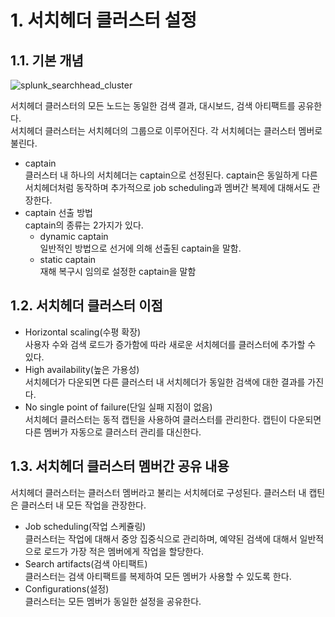 # 1. 서치헤더 클러스터 설정
## 1.1. 기본 개념

![splunk_searchhead_cluster](https://user-images.githubusercontent.com/6319057/47482239-f4cfdc80-d870-11e8-93c5-c8ecd63dbedc.PNG)

서치헤더 클러스터의 모든 노드는 동일한 검색 결과, 대시보드, 검색 아티팩트를 공유한다.  
서치헤더 클러스터는 서치헤더의 그룹으로 이루어진다. 각 서치헤더는 클러스터 멤버로 불린다.  

- captain  
클러스터 내 하나의 서치헤더는 captain으로 선정된다. captain은 동일하게 다른 서치헤더처럼 동작하며 추가적으로 job scheduling과 멤버간 복제에 대해서도 관장한다.  
- captain 선출 방법  
captain의 종류는 2가지가 있다.  
  - dynamic captain  
  일반적인 방법으로 선거에 의해 선출된 captain을 말함.  
  - static captain  
  재해 복구시 임의로 설정한 captain을 말함  
  


## 1.2. 서치헤더 클러스터 이점

- Horizontal scaling(수평 확장)  
사용자 수와 검색 로드가 증가함에 따라 새로운 서치헤더를 클러스터에 추가할 수 있다.
- High availability(높은 가용성)  
서치헤더가 다운되면 다른 클러스터 내 서치헤더가 동일한 검색에 대한 결과를 가진다.
- No single point of failure(단일 실패 지점이 없음)  
서치헤더 클러스터는 동적 캡틴을 사용하여 클러스터를 관리한다. 캡틴이 다운되면 다른 멤버가 자동으로 클러스터 관리를 대신한다.

## 1.3. 서치헤더 클러스터 멤버간 공유 내용

서치헤더 클러스터는 클러스터 멤버라고 불리는 서치헤더로 구성된다. 클러스터 내 캡틴은 클러스터 내 모든 작업을 관장한다.  

- Job scheduling(작업 스케쥴링)  
클러스터는 작업에 대해서 중앙 집중식으로 관리하며, 예약된 검색에 대해서 일반적으로 로드가 가장 적은 멤버에게 작업을 할당한다.
- Search artifacts(검색 아티팩트)  
클러스터는 검색 아티팩트를 복제하여 모든 멤버가 사용할 수 있도록 한다.  
- Configurations(설정)  
클러스터는 모든 멤버가 동일한 설정을 공유한다.
